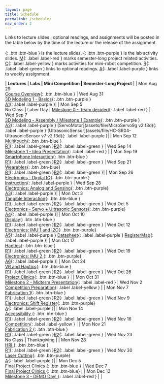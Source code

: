 ```yaml
---
layout: page
title: Schedule
permalink: /schedule/
nav_order: 2
---
```

Links to lecture slides , optional readings, and assignments will be posted in the table below by the time of the lecture or the release of the assignment. <br> <br>
[](){: .btn .btn-blue } is the lecture slides.
[](){: .btn .btn-purple } is the lab activity slides.
[M](){: .label .label-red } marks semester-long project related activities.
[C](){: .label .label-yellow } marks activities for mini-robot competition.
[R](){: .label .label-green } links to optional readings.
[A](){: .label .label-purple } links to weekly assignment.

| **Lectures**                     |   **Labs \| Mini Competition \|  Semester-Long Project**            |
| Mon Aug 29 <br> [Course Overview](assets/pdf/lectures/0-Overview.pdf){: .btn .btn-blue }                            | Wed Aug 31 <br> [3D Modeling 1 - Basics](https://umd.hosted.panopto.com/Panopto/Pages/Viewer.aspx?id=c9561f4c-006c-453a-bf04-af03011525b4){: .btn .btn-purple   } <br> [A1](assets/pdf/assignments/CMSC730_Fall22_A1.pdf){: .label .label-purple }|
| Mon Sep 5 <br> No Class \| Laber Day \| [Milestone 0 - Team decided](){: .label .label-red }                        | Wed Sep 7 <br> [3D Modeling - Assembly / Milestone 1 Example](assets/pdf/lectures/3-Milestone_1_example.pdf){: .btn .btn-purple   } <br> [A2](assets/pdf/assignments/CMSC730_Fall22_A2.pdf){: .label .label-purple } [ServoMotor](assets/file/MicroServo9g v2.f3d){: .label .label-purple } [UltrasonicSensor](assets/file/HC-SR04-UltrasonicSensor v7 v2.f3d){: .label .label-purple }|
| Mon Sep 12 <br> [Multitouch](assets/pdf/lectures/4-Multi-touch_Technology.pdf){: .btn .btn-blue } <br>[R1](https://dl.acm.org/doi/abs/10.1145/502348.502389){: .label .label-green }[R2](https://dl.acm.org/doi/abs/10.1145/3332165.3347873){: .label .label-green }                                 | Wed Sep 14 <br> [Milestone 1 - Idea Presentation](){: .label .label-red } | 
| Mon Sep 19 <br> [ Smartphone Interaction](assets/pdf/lectures/6-Mobile_Interaction.pdf){: .btn .btn-blue } <br>[R1](https://dl.acm.org/doi/10.1145/3290605.3300254){: .label .label-green }[R2](https://dl.acm.org/doi/10.1145/2501988.2502049){: .label .label-green }             | Wed Sep 21 <br> [Wearables](assets/pdf/lectures/7-SmartWatch_Interaction.pdf){: .btn .btn-blue} <br> [R1](https://dl.acm.org/doi/abs/10.1145/2556288.2556955){: .label .label-green }[R2](https://dl.acm.org/doi/abs/10.1145/3290605.3300245){: .label .label-green }|
| Mon Sep 26 <br> [Electronics - Digital IO](assets/pdf/lectures/8-DigitalOutput.pdf){: .btn .btn-purple }  <br>[Instruction](https://smartlab.cs.umd.edu/CMSC730/assets/file/Arduino_ESP32_Instruction.pdf){: .label .label-purple }            | Wed Sep 28 <br> [Electronics: Analog and Sensing](assets/pdf/lectures/9-Analog.pdf){: .btn .btn-purple} <br> [A3](assets/pdf/assignments/CMSC730_Fall22_A3.pdf){: .label .label-purple }|
| Mon Oct 3 <br> [Tangible Interaction](assets/pdf/lectures/10-Tangible_Interaction.pdf){: .btn .btn-blue }   <br>[R1](https://dl.acm.org/doi/10.1145/258549.258715){: .label .label-green }[R2](https://dl.acm.org/doi/10.1145/3411764.3445502){: .label .label-green }           | Wed Oct 5 <br> [Electronics - Servo + Ultrasonic Sensors](assets/pdf/lectures/11-Servo_Motor_Ultrasonic_Sensor.pdf){: .btn .btn-purple} <br> [A4](assets/pdf/assignments/CMSC730_Fall22_A4.pdf){: .label .label-purple }|
| Mon Oct 10 <br> [Display](assets/pdf/lectures/12-Display.pdf){: .btn .btn-blue }    <br>[R1](https://dl.acm.org/doi/pdf/10.1145/3313831.3376249){: .label .label-green }[R2](https://dl.acm.org/doi/pdf/10.1145/3025453.3025704){: .label .label-green }          | Wed Oct 12 <br> [Electronics: IMU 1 and I2C](assets/pdf/lectures/13-IMU-I2C.pdf){: .btn .btn-purple} <br> [A5](assets/pdf/assignments/CMSC730_Fall22_A5.pdf){: .label .label-purple } [Datasheet](assets/file/PS-MPU-9250A-01-v1.1.pdf){: .label .label-purple } [RegisterMap](assets/file/MPU-9250-Register-Map.pdf){: .label .label-purple }|
| Mon Oct 17 <br> [Haptics](assets/pdf/lectures/14-Haptics.pdf){: .btn .btn-blue }   <br>[R1](https://dl.acm.org/doi/10.1145/2493432.2493463){: .label .label-green }[R2](https://dl.acm.org/doi/10.1145/1866029.1866074){: .label .label-green }           | Wed Oct 19 <br> [Electronics: IMU 2 ](assets/pdf/lectures/15-IMU-Continue.pdf){: .btn .btn-purple} <br> [A6](assets/pdf/assignments/CMSC730_Fall22_A6.pdf){: .label .label-purple }|
| Mon Oct 24 <br> [VR and Haptics](assets/pdf//lectures/16-VR_and_Haptics.pdf){: .btn .btn-blue }  <br>[R1](https://dl.acm.org/doi/pdf/10.1145/3313831.3376470){: .label .label-green }[R2](https://dl.acm.org/doi/pdf/10.1145/3126594.3126667){: .label .label-green }            | Wed Oct 26 <br> [Project Clinics](){: .btn .btn-blue }            |
| Mon Oct 31 <br> [Milestone 2 - Midterm Presentation](){: .label .label-red } | Wed Nov 2 <br> [Competition Preparation](){: .label .label-yellow } |
| Mon Nov 7 <br> [Fabrication 1](){: .btn .btn-blue }    <br>[R1](){: .label .label-green }[R2](){: .label .label-green }          | Wed Nov 9 <br> [Electronics: Shift Register](){: .btn .btn-purple} <br> [A](){: .label .label-purple }|
| Mon Nov 14 <br> [Accessibility ](){: .btn .btn-blue }   <br>[R1](){: .label .label-green }[R2](){: .label .label-green }           | Wed Nov 16 <br> [Competition](){: .label .label-yellow } |
| Mon Nov 21 <br> [Fabrication 2 ](){: .btn .btn-blue }  <br>[R1](){: .label .label-green }[R2](){: .label .label-green }            | Wed Nov 23 <br> No Class \| Thanksgiving |
| Mon Nov 28 <br> [HRI ](){: .btn .btn-blue }   <br>[R1](){: .label .label-green }[R2](){: .label .label-green }           | Wed Nov 30 <br> [Laser Cutting](){: .btn .btn-purple} <br> [A](){: .label .label-purple }|
| Mon Dec 5 <br> [Final Project Clinics ](){: .btn .btn-blue }              | Wed Dec 7 <br> [Final Project Clinics ](){: .btn .btn-blue} |
| Mon Dec 12 <br> [Milestone 3 - DEMO Day! ](){: .label .label-red }              | |
